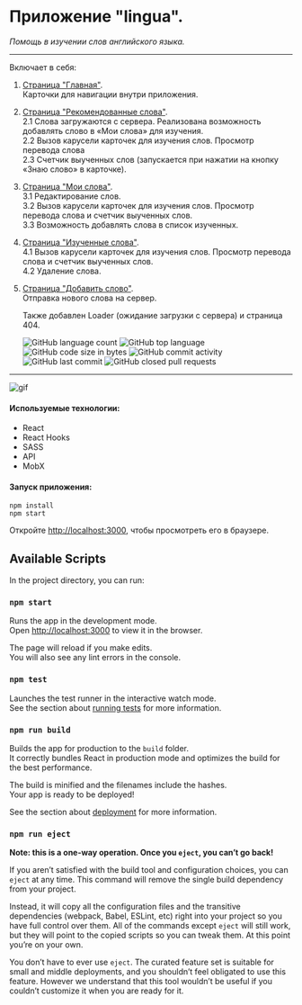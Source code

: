 # Приложение "lingua".

_Помощь в изучении слов английского языка._

---

Включает в себя:

1.  <ins>Страница "Главная"</ins>. <br>
    Карточки для навигации внутри приложения.<br>
2.  <ins>Страница "Рекомендованные слова"</ins>. <br>
    2.1 Слова загружаются с сервера. Реализована возможность добавлять слово в «Мои слова» для изучения.<br>
    2.2 Вызов карусели карточек для изучения слов. Просмотр перевода слова<br>
    2.3 Счетчик выученных слов (запускается при нажатии на кнопку «Знаю слово» в карточке).<br>
3.  <ins>Страница "Мои слова"</ins>. <br>
    3.1 Редактирование слов.<br>
    3.2 Вызов карусели карточек для изучения слов. Просмотр перевода слова и счетчик выученных слов.<br>
    3.3 Возможность добавлять слова в список изученных.<br>
4.  <ins>Страница "Изученные слова"</ins>. <br>
    4.1 Вызов карусели карточек для изучения слов. Просмотр перевода слова и счетчик выученных слов.<br>
    4.2 Удаление слова.<br>
5.  <ins>Страница "Добавить слово"</ins>. <br>
    Отправка нового слова на сервер.<br>

    Также добавлен Loader (ожидание загрузки с сервера) и страница 404.<br>

    ![GitHub language count](https://img.shields.io/github/languages/count/ZojaPonomarjova/lingua)
    ![GitHub top language](https://img.shields.io/github/languages/top/ZojaPonomarjova/lingua)
    ![GitHub code size in bytes](https://img.shields.io/github/languages/code-size/ZojaPonomarjova/lingua)
    ![GitHub commit activity](https://img.shields.io/github/commit-activity/m/ZojaPonomarjova/lingua)
    ![GitHub last commit](https://img.shields.io/github/last-commit/ZojaPonomarjova/lingua)
    ![GitHub closed pull requests](https://img.shields.io/github/issues-pr-closed-raw/ZojaPonomarjova/lingua)

---

![gif](https://github.com/ZojaPonomarjova/lingua/blob/master/public/assets/images/review2.gif)

#### Используемые технологии:

- React
- React Hooks
- SASS
- API
- MobX

#### Запуск приложения:

```
npm install
npm start
```

Откройте [http://localhost:3000](http://localhost:3000), чтобы просмотреть его в браузере.

## Available Scripts

In the project directory, you can run:

### `npm start`

Runs the app in the development mode.\
Open [http://localhost:3000](http://localhost:3000) to view it in the browser.

The page will reload if you make edits.\
You will also see any lint errors in the console.

### `npm test`

Launches the test runner in the interactive watch mode.\
See the section about [running tests](https://facebook.github.io/create-react-app/docs/running-tests) for more information.

### `npm run build`

Builds the app for production to the `build` folder.\
It correctly bundles React in production mode and optimizes the build for the best performance.

The build is minified and the filenames include the hashes.\
Your app is ready to be deployed!

See the section about [deployment](https://facebook.github.io/create-react-app/docs/deployment) for more information.

### `npm run eject`

**Note: this is a one-way operation. Once you `eject`, you can’t go back!**

If you aren’t satisfied with the build tool and configuration choices, you can `eject` at any time. This command will remove the single build dependency from your project.

Instead, it will copy all the configuration files and the transitive dependencies (webpack, Babel, ESLint, etc) right into your project so you have full control over them. All of the commands except `eject` will still work, but they will point to the copied scripts so you can tweak them. At this point you’re on your own.

You don’t have to ever use `eject`. The curated feature set is suitable for small and middle deployments, and you shouldn’t feel obligated to use this feature. However we understand that this tool wouldn’t be useful if you couldn’t customize it when you are ready for it.
